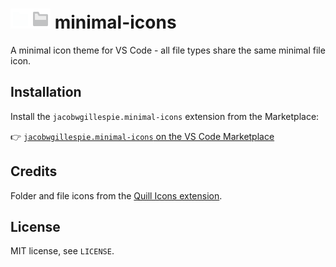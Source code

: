 <h1><img src="./icons/dark/folder-open.svg#gh-dark-mode-only" width="32" height="32"><img src="./icons/light/folder-open.svg#gh-light-mode-only" width="32" height="32"> minimal-icons</h1>

A minimal icon theme for VS Code - all file types share the same minimal file icon.

## Installation

Install the `jacobwgillespie.minimal-icons` extension from the Marketplace:

👉 [`jacobwgillespie.minimal-icons` on the VS Code Marketplace](https://marketplace.visualstudio.com/items?itemName=jacobwgillespie.minimal-icons)

## Credits

Folder and file icons from the [Quill Icons extension](https://github.com/cdonohue/vscode-quill-icons).

## License

MIT license, see `LICENSE`.
